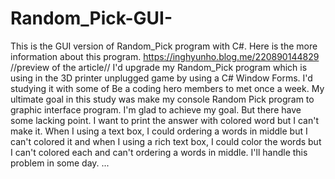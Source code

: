 # Random_Pick-GUI-
This is the GUI version of Random_Pick program with C#.
Here is the more information about this program.
https://inghyunho.blog.me/220890144829
//preview of the article//
I'd upgrade my Random_Pick program which is using in the 3D printer unplugged game by using a C# Window Forms. I'd studying it with some of Be a coding hero members to met once a week. My ultimate goal in this study was make my console Random Pick program to graphic interface program. I'm glad to achieve my goal. But there have some lacking point. I want to print the answer with colored word but I can't make it. When I using a text box, I could ordering a words in middle but I can't colored it and when I using a rich text box, I could color the words but I can't colored each and can't ordering a words in middle. I'll handle this problem in some day. 
...
